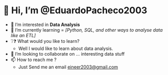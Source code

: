 # 👋 Hi, I’m @EduardoPacheco2003
- 👀 I’m interested in **Data Analysis**
- 🌱 I’m currently learning = _[Python, SQL, and other ways to analyse data like an ETL]_
- ❔❓ What would you like to learn?
    - Well I would like to learn about data analysis.
- 💞️ I’m looking to collaborate on ... interesting data stuff
- 📫 How to reach me ?
  - Just Send me an email eineer2003@gmail.com 

<!---
EduardoPacheco2003/EduardoPacheco2003 is a ✨ special ✨ repository because its `README.md` (this file) appears on your GitHub profile.
You can click the Preview link to take a look at your changes.
--->
